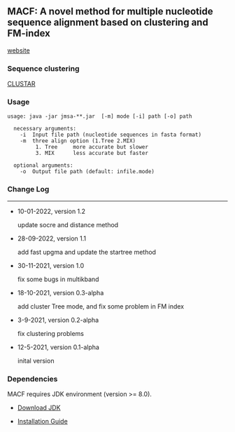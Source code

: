 ## MACF: A novel method for multiple nucleotide sequence alignment based on clustering and FM-index
[website](http://lab.malab.cn/~cjt/MSA)

### Sequence clustering

[CLUSTAR](https://github.com/Guuhua/CLUSTAR)

### Usage

```shell
usage: java -jar jmsa-**.jar  [-m] mode [-i] path [-o] path

  necessary arguments: 
    -i  Input file path (nucleotide sequences in fasta format)
    -m  three align option (1.Tree 2.MIX)
         1. Tree     more accurate but slower
         3. MIX      less accurate but faster

  optional arguments: 
    -o  Output file path (default: infile.mode)
```

### Change Log
---

- 10-01-2022, version 1.2
  
  update socre and distance method

- 28-09-2022, version 1.1

  add fast upgma and update the startree method

- 30-11-2021, version 1.0

  fix some bugs in multikband

- 18-10-2021, version 0.3-alpha
  
  add cluster Tree mode, and fix some problem in FM index

- 3-9-2021, version 0.2-alpha
  
  fix clustering problems

- 12-5-2021, version 0.1-alpha
  
  inital version
  

### Dependencies

MACF requires JDK environment (version >= 8.0).

- [Download JDK](https://www.oracle.com/java/technologies/downloads/)

- [Installation Guide](https://docs.oracle.com/en/java/javase/17/install/overview-jdk-installation.html)
